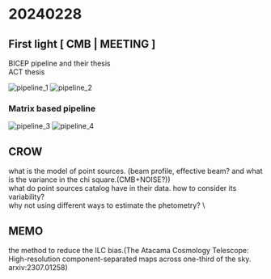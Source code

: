 # 20240228

## First light \[ CMB | MEETING ]

BICEP pipeline and their thesis\
ACT thesis

![pipeline\_1](../2024/fig/0228\_1.png) ![pipeline\_2](../2024/fig/0228\_2.png)

### Matrix based pipeline

![pipeline\_3](../2024/fig/0228\_3.png) ![pipeline\_4](../2024/fig/0228\_4.png)

## CROW

what is the model of point sources. (beam profile, effective beam? and what is the variance in the chi square.(CMB+NOISE?))\
what do point sources catalog have in their data. how to consider its variability?\
why not using different ways to estimate the phetometry? \\

## MEMO

the method to reduce the ILC bias.(The Atacama Cosmology Telescope: High-resolution component-separated maps across one-third of the sky. arxiv:2307.01258)
